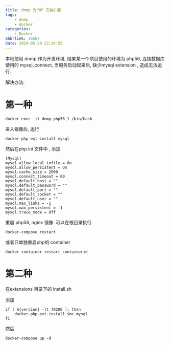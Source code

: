 ```yaml
---
title: dnmp 为PHP 安装扩展
tags: 
	- dnmp
	- docker
categories: 
	- Docker
abbrlink: 26567
date: 2019-05-29 22:24:55
---
```


本地使用 dnmp 作为开发环境, 结果某一个项目使用的环境为 php56, 连接数据库使用的 mysql_connect, 当服务启动起来后, 
缺少mysql extension , 造成无法运行. 

解决办法:

# 第一种
```
docker exec -it dnmp_php56_1 /bin/bash
```

进入镜像后, 运行
```
docker-php-ext-install mysql
```

然后在php.ini 文件中 , 添加

```
[Mysql]
mysql.allow_local_infile = On
mysql.allow_persistent = On
mysql.cache_size = 2000
mysql.connect_timeout = 60
mysql.default_host = ""
mysql.default_password = ""
mysql.default_port = ""
mysql.default_socket = ""
mysql.default_user = ""
mysql.max_links = -1
mysql.max_persistent = -1
mysql.trace_mode = Off
```

重启 php56, nginx 镜像. 
可以在根目录执行 

```
docker-compose restart 
```
或者只单独重启php的 container
```
docker container restart containerid
```

#  第二种

在extensions 目录下的 install.sh 

添加 

```
if [ ${version} -lt 70200 ]; then
    docker-php-ext-install $mc mysql
fi
```
然后
```
docker-compose up -d
```


